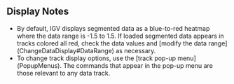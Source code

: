 
Display Notes
-------------

* By default, IGV displays segmented data as a blue-to-red heatmap where the data range is -1.5 to 1.5. If loaded
  segmented data appears in tracks colored all red, check the data values
  and [modify the data range](<?php echo base_path(); ?>ChangeDataDisplay#DataRange) as necessary.
* To change track display options, use the [track pop-up menu](<?php echo base_path(); ?>PopupMenus). The commands that
  appear in the pop-up menu are those relevant to any data track.